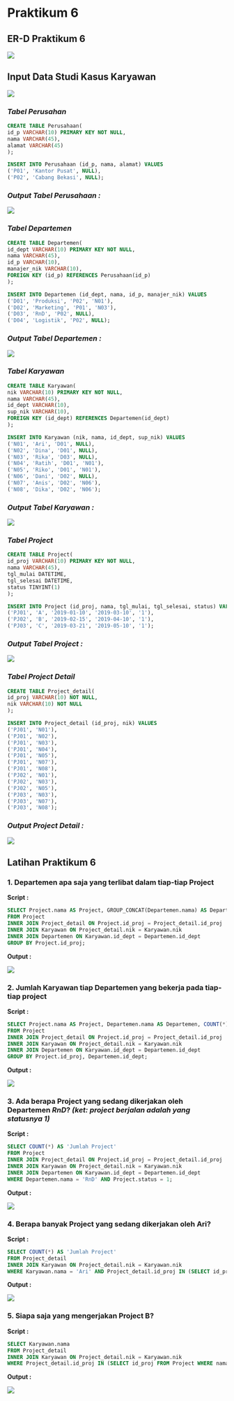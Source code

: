 # Praktikum 6

## ER-D Praktikum 6
![](erd.png)

## Input Data Studi Kasus Karyawan
![](inputdata.png)

### *Tabel Perusahan*
```sql
CREATE TABLE Perusahaan(
id_p VARCHAR(10) PRIMARY KEY NOT NULL,
nama VARCHAR(45),
alamat VARCHAR(45) 
);

INSERT INTO Perusahaan (id_p, nama, alamat) VALUES
('P01', 'Kantor Pusat', NULL),
('P02', 'Cabang Bekasi', NULL);
```

### *Output Tabel Perusahaan :*
![](perusahaan.png)

### *Tabel Departemen*
```sql
CREATE TABLE Departemen(
id_dept VARCHAR(10) PRIMARY KEY NOT NULL,
nama VARCHAR(45),
id_p VARCHAR(10),
manajer_nik VARCHAR(10),
FOREIGN KEY (id_p) REFERENCES Perusahaan(id_p)
);

INSERT INTO Departemen (id_dept, nama, id_p, manajer_nik) VALUES
('D01', 'Produksi', 'P02', 'N01'),
('D02', 'Marketing', 'P01', 'N03'),
('D03', 'RnD', 'P02', NULL),
('D04', 'Logistik', 'P02', NULL);
```
### *Output Tabel Departemen :*
![](departemen.png)

### *Tabel Karyawan*
```sql
CREATE TABLE Karyawan(
nik VARCHAR(10) PRIMARY KEY NOT NULL,
nama VARCHAR(45),
id_dept VARCHAR(10),
sup_nik VARCHAR(10),
FOREIGN KEY (id_dept) REFERENCES Departemen(id_dept)
);

INSERT INTO Karyawan (nik, nama, id_dept, sup_nik) VALUES
('N01', 'Ari', 'D01', NULL),
('N02', 'Dina', 'D01', NULL),
('N03', 'Rika', 'D03', NULL),
('N04', 'Ratih', 'D01', 'N01'),
('N05', 'Riko', 'D01', 'N01'),
('N06', 'Dani', 'D02', NULL),
('N07', 'Anis', 'D02', 'N06'),
('N08', 'Dika', 'D02', 'N06');
```
### *Output Tabel Karyawan :*
![](karyawan.png)

### *Tabel Project*
```sql
CREATE TABLE Project(
id_proj VARCHAR(10) PRIMARY KEY NOT NULL,
nama VARCHAR(45),
tgl_mulai DATETIME,
tgl_selesai DATETIME,
status TINYINT(1)
);

INSERT INTO Project (id_proj, nama, tgl_mulai, tgl_selesai, status) VALUES
('PJ01', 'A', '2019-01-10', '2019-03-10', '1'),
('PJ02', 'B', '2019-02-15', '2019-04-10', '1'),
('PJ03', 'C', '2019-03-21', '2019-05-10', '1');
```

### *Output Tabel Project :*
![](project.png)

### *Tabel Project Detail*
```sql
CREATE TABLE Project_detail(
id_proj VARCHAR(10) NOT NULL,
nik VARCHAR(10) NOT NULL
);

INSERT INTO Project_detail (id_proj, nik) VALUES
('PJ01', 'N01'),
('PJ01', 'N02'),
('PJ01', 'N03'),
('PJ01', 'N04'),
('PJ01', 'N05'),
('PJ01', 'N07'),
('PJ01', 'N08'),
('PJ02', 'N01'),
('PJ02', 'N03'),
('PJ02', 'N05'),
('PJ03', 'N03'),
('PJ03', 'N07'),
('PJ03', 'N08');
```

### *Output Project Detail :*
![](projectdetail.png)

## Latihan Praktikum 6

### 1. Departemen apa saja yang terlibat dalam tiap-tiap Project
**Script :**

```sql
SELECT Project.nama AS Project, GROUP_CONCAT(Departemen.nama) AS Departemen
FROM Project
INNER JOIN Project_detail ON Project.id_proj = Project_detail.id_proj
INNER JOIN Karyawan ON Project_detail.nik = Karyawan.nik
INNER JOIN Departemen ON Karyawan.id_dept = Departemen.id_dept
GROUP BY Project.id_proj;
```

**Output :**

![](z1.png)

### 2. Jumlah Karyawan tiap Departemen yang bekerja pada tiap-tiap project
**Script :**

```sql
SELECT Project.nama AS Project, Departemen.nama AS Departemen, COUNT(*) AS 'Jumlah Karyawan'
FROM Project
INNER JOIN Project_detail ON Project.id_proj = Project_detail.id_proj
INNER JOIN Karyawan ON Project_detail.nik = Karyawan.nik
INNER JOIN Departemen ON Karyawan.id_dept = Departemen.id_dept
GROUP BY Project.id_proj, Departemen.id_dept;
```

**Output :**

![](z2.png)

### 3. Ada berapa Project yang sedang dikerjakan oleh Departemen *RnD*? *(ket: project berjalan adalah yang statusnya 1)*
**Script :**

```sql
SELECT COUNT(*) AS 'Jumlah Project'
FROM Project
INNER JOIN Project_detail ON Project.id_proj = Project_detail.id_proj
INNER JOIN Karyawan ON Project_detail.nik = Karyawan.nik
INNER JOIN Departemen ON Karyawan.id_dept = Departemen.id_dept
WHERE Departemen.nama = 'RnD' AND Project.status = 1;
```

**Output :**

![](z3.png)

### 4. Berapa banyak Project yang sedang dikerjakan oleh Ari?
**Script :**

```sql
SELECT COUNT(*) AS 'Jumlah Project'
FROM Project_detail
INNER JOIN Karyawan ON Project_detail.nik = Karyawan.nik
WHERE Karyawan.nama = 'Ari' AND Project_detail.id_proj IN (SELECT id_proj FROM Project WHERE status = 1);
```

**Output :**

![](z4.png)

### 5. Siapa saja yang mengerjakan Project B?
**Script :**

```sql
SELECT Karyawan.nama
FROM Project_detail
INNER JOIN Karyawan ON Project_detail.nik = Karyawan.nik
WHERE Project_detail.id_proj IN (SELECT id_proj FROM Project WHERE nama = 'B');
```

**Output :**

![](z5.png)

